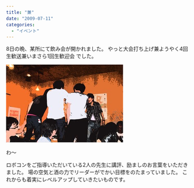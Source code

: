 ```yaml
---
title: "兼"
date: "2009-07-11"
categories: 
  - "イベント"
---
```


8日の晩、某所にて飲み会が開かれました。 やっと大会打ち上げ兼ようやく4回生歓送兼いまさら1回生歓迎会 でした。

![CIMG0699.JPG](images/CIMG0699-thumbnail2.JPG)

わ～

ロボコンをご指導いただいている2人の先生に講評、励ましのお言葉をいただきました。 場の空気と酒の力でリーダーがでかい目標をのたまっていました。 これからも着実にレベルアップしていきたいものです。[](http://kitrobocon.up.seesaa.net/image/CIMG0699.JPG)
